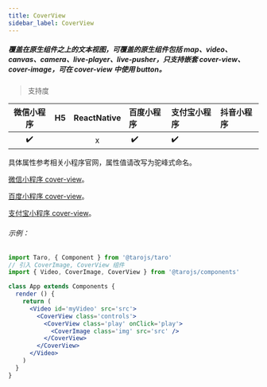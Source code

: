 ```yaml
---
title: CoverView
sidebar_label: CoverView
---
```


##### 覆盖在原生组件之上的文本视图，可覆盖的原生组件包括 map、video、canvas、camera、live-player、live-pusher，只支持嵌套 cover-view、cover-image，可在 cover-view 中使用 button。


> 支持度

| 微信小程序 | H5 | ReactNative | 百度小程序 | 支付宝小程序 | 抖音小程序 |
| :-: | :-: | :-: | :- | :- | :- |
| ✔️ |  | x | ️ ✔️  | ✔️  | |

具体属性参考相关小程序官网，属性值请改写为驼峰式命名。


[微信小程序 cover-view](https://developers.weixin.qq.com/miniprogram/dev/component/cover-view.html)。

[百度小程序 cover-view](https://smartprogram.baidu.com/docs/develop/component/view/#cover-view)。

[支付宝小程序 cover-view](https://docs.alipay.com/mini/component/cover-view)。

###### 示例：
```jsx
import Taro, { Component } from '@tarojs/taro'
// 引入 CoverImage, CoverView 组件
import { Video, CoverImage, CoverView } from '@tarojs/components'

class App extends Components {
  render () {
    return (
      <Video id='myVideo' src='src'>
        <CoverView class='controls'>
          <CoverView class='play' onClick='play'>
            <CoverImage class='img' src='src' />
          </CoverView>
        </CoverView>
      </Video>
    )
  }
}
```

